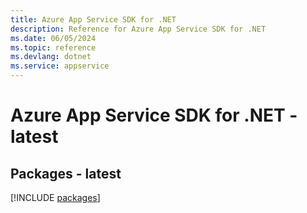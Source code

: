 ```yaml
---
title: Azure App Service SDK for .NET
description: Reference for Azure App Service SDK for .NET
ms.date: 06/05/2024
ms.topic: reference
ms.devlang: dotnet
ms.service: appservice
---
```

# Azure App Service SDK for .NET - latest
## Packages - latest
[!INCLUDE [packages](app-service-index.md)]
